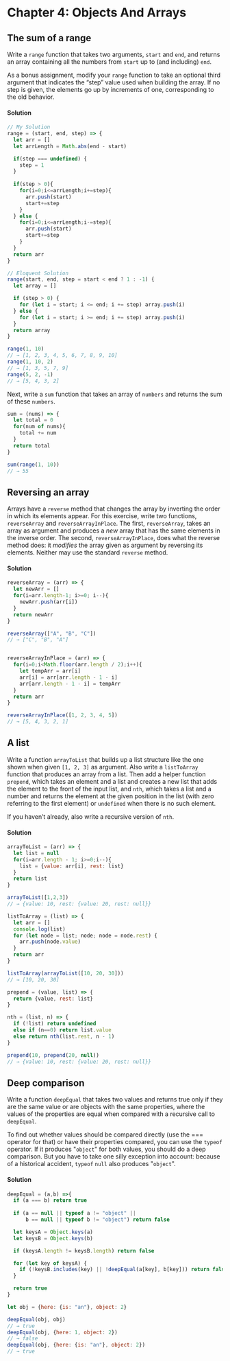 # Chapter 4: Objects And Arrays


## The sum of a range

Write a ```range``` function that takes two arguments, ```start``` and ```end```, and returns an array containing all the numbers from ```start``` up to (and including) ```end```.

As a bonus assignment, modify your ```range``` function to take an optional third argument that indicates the “step” value used when building the array. If no step is given, the elements go up by increments of one, corresponding to the old behavior. 
#### Solution

```javascript
// My Solution
range = (start, end, step) => {
  let arr = []
  let arrLength = Math.abs(end - start)

  if(step === undefined) {
    step = 1
  }
  
  if(step > 0){
    for(i=0;i<=arrLength;i+=step){
      arr.push(start)
      start+=step
    }
  } else {
    for(i=0;i<=arrLength;i-=step){
      arr.push(start)
      start+=step
    }
  }
  return arr
}

// Eloquent Solution
range(start, end, step = start < end ? 1 : -1) {
  let array = []

  if (step > 0) {
    for (let i = start; i <= end; i += step) array.push(i)
  } else {
    for (let i = start; i >= end; i += step) array.push(i)
  }
  return array
}

range(1, 10)
// → [1, 2, 3, 4, 5, 6, 7, 8, 9, 10]
range(1, 10, 2)
// → [1, 3, 5, 7, 9]
range(5, 2, -1)
// → [5, 4, 3, 2]
```

Next, write a ```sum``` function that takes an array of ```numbers``` and returns the sum of these ```numbers```.

```javascript
sum = (nums) => {
  let total = 0
  for(num of nums){
    total += num
  }
  return total
}

sum(range(1, 10))
// → 55
```


## Reversing an array

Arrays have a `reverse` method that changes the array by inverting the order in which its elements appear. For this exercise, write two functions, `reverseArray` and `reverseArrayInPlace`. The first, `reverseArray`, takes an array as argument and produces a *new* array that has the same elements in the inverse order. The second, `reverseArrayInPlace`, does what the reverse method does: it *modifies* the array given as argument by reversing its elements. Neither may use the standard `reverse` method.

#### Solution

```javascript
reverseArray = (arr) => {
  let newArr = []
  for(i=arr.length-1; i>=0; i--){
    newArr.push(arr[i])
  }
  return newArr
}

reverseArray(["A", "B", "C"])
// → ["C", "B", "A"]


reverseArrayInPlace = (arr) => {
  for(i=0;i<Math.floor(arr.length / 2);i++){
    let tempArr = arr[i]
    arr[i] = arr[arr.length - 1 - i]
    arr[arr.length - 1 - i] = tempArr
  }
  return arr
}

reverseArrayInPlace([1, 2, 3, 4, 5])
// → [5, 4, 3, 2, 1]
```

## A list

Write a function `arrayToList` that builds up a list structure like the one shown when given `[1, 2, 3]` as argument. 
Also write a `listToArray` function that produces an array from a list. 
Then add a helper function `prepend`, which takes an element and a list and creates a new list that adds the element to the front of the input list, and `nth`, which takes a list and a number and returns the element at the given position in the list (with zero referring to the first element) or `undefined` when there is no such element.

If you haven’t already, also write a recursive version of `nth`.
#### Solution

```javascript
arrayToList = (arr) => {
  let list = null
  for(i=arr.length - 1; i>=0;i--){
    list = {value: arr[i], rest: list}
  }
  return list
}

arrayToList([1,2,3])
// → {value: 10, rest: {value: 20, rest: null}}

listToArray = (list) => {
  let arr = []
  console.log(list)
  for (let node = list; node; node = node.rest) {
    arr.push(node.value)
  }
  return arr
}

listToArray(arrayToList([10, 20, 30]))
// → [10, 20, 30]
```
```javascript
prepend = (value, list) => {
  return {value, rest: list}
}

nth = (list, n) => {
  if (!list) return undefined
  else if (n==0) return list.value
  else return nth(list.rest, n - 1)
}

prepend(10, prepend(20, null))
// → {value: 10, rest: {value: 20, rest: null}}
```

## Deep comparison

Write a function `deepEqual` that takes two values and returns true only if they are the same value or are objects with the same properties, where the values of the properties are equal when compared with a recursive call to `deepEqual`.

To find out whether values should be compared directly (use the === operator for that) or have their properties compared, you can use the `typeof` operator. 
If it produces "`object`" for both values, you should do a deep comparison. 
But you have to take one silly exception into account: because of a historical accident, `typeof` `null` also produces "`object`".
#### Solution
```javascript
deepEqual = (a,b) =>{
  if (a === b) return true
  
  if (a == null || typeof a != "object" ||
      b == null || typeof b != "object") return false

  let keysA = Object.keys(a)
  let keysB = Object.keys(b)

  if (keysA.length != keysB.length) return false

  for (let key of keysA) {
    if (!keysB.includes(key) || !deepEqual(a[key], b[key])) return false
  }

  return true
}

let obj = {here: {is: "an"}, object: 2}

deepEqual(obj, obj)
// → true
deepEqual(obj, {here: 1, object: 2})
// → false
deepEqual(obj, {here: {is: "an"}, object: 2})
// → true
```